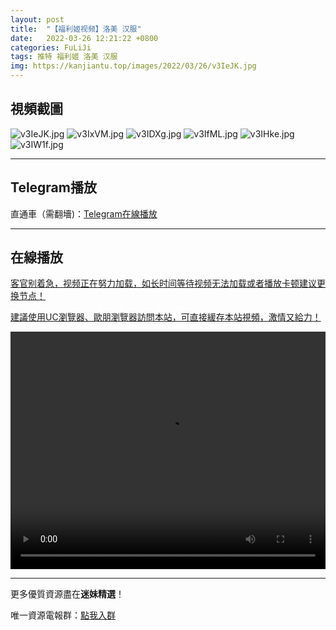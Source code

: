 ```yaml
---
layout: post
title:  "【福利姬视频】洛美 汉服"
date:   2022-03-26 12:21:22 +0800
categories: FuLiJi
tags: 推特 福利姬 洛美 汉服
img: https://kanjiantu.top/images/2022/03/26/v3IeJK.jpg
---
```



## 視頻截圖

![v3IeJK.jpg](https://kanjiantu.top/images/2022/03/26/v3IeJK.jpg)
![v3IxVM.jpg](https://kanjiantu.top/images/2022/03/26/v3IxVM.jpg)
![v3IDXg.jpg](https://kanjiantu.top/images/2022/03/26/v3IDXg.jpg)
![v3IfML.jpg](https://kanjiantu.top/images/2022/03/26/v3IfML.jpg)
![v3IHke.jpg](https://kanjiantu.top/images/2022/03/26/v3IHke.jpg)
![v3IW1f.jpg](https://kanjiantu.top/images/2022/03/26/v3IW1f.jpg)

* * *
## Telegram播放

直通車（需翻墻)：[Telegram在線播放](https://t.me/mimeijingxuan/361)

* * *
## 在線播放
<u>客官别着急，视频正在努力加载，如长时间等待视频无法加载或者播放卡顿建议更换节点！</u>

<u>建議使用UC瀏覽器、歐朋瀏覽器訪問本站，可直接緩存本站視頻，激情又給力！</u>
<center><video src="https://publer.io/uploads/tmp/1648233782-24763-0550-3084/29447b3e2f4bfc66aa4044f421f45ebd.mp4" width="100%" height="380px" controls="controls"></video></center>


* * *
更多優質資源盡在**迷妹精選**！

唯一資源電報群：[點我入群](https://t.me/mimeijingxuan)


